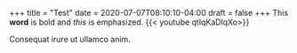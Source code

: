 +++
title = "Test"
date = 2020-07-07T08:10:10-04:00
draft = false
+++
This **word** is bold and _this_ is emphasized.
{{< youtube qtIqKaDlqXo>}}
<!--more-->
Consequat irure ut ullamco anim. 

